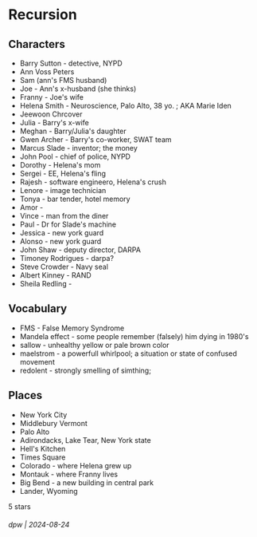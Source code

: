 # Recursion

## Characters

* Barry Sutton - detective, NYPD
* Ann Voss Peters
* Sam (ann's FMS husband)
* Joe - Ann's x-husband (she thinks)
* Franny - Joe's wife
* Helena Smith - Neuroscience, Palo Alto, 38 yo. ; AKA Marie Iden
* Jeewoon Chrcover
* Julia - Barry's x-wife
* Meghan - Barry/Julia's daughter 
* Gwen Archer - Barry's co-worker, SWAT team
* Marcus Slade - inventor; the money
* John Pool - chief of police, NYPD
* Dorothy - Helena's mom
* Sergei - EE, Helena's fling
* Rajesh - software engineero, Helena's crush
* Lenore - image technician
* Tonya - bar tender, hotel memory
* Amor - 
* Vince - man from the diner
* Paul - Dr for Slade's machine
* Jessica - new york guard
* Alonso - new york guard
* John Shaw - deputy director, DARPA
* Timoney Rodrigues - darpa?
* Steve Crowder - Navy seal
* Albert Kinney - RAND
* Sheila Redling - 

## Vocabulary

* FMS - False Memory Syndrome
* Mandela effect - some people remember (falsely) him dying in 1980's
* sallow - unhealthy yellow or pale brown color
* maelstrom - a powerfull whirlpool; a situation or state of confused movement
* redolent - strongly smelling of simthing; 

## Places

* New York City
* Middlebury Vermont
* Palo Alto
* Adirondacks, Lake Tear, New York state
* Hell's Kitchen
* Times Square
* Colorado - where Helena grew up
* Montauk - where Franny lives
* Big Bend - a new building in central park
* Lander, Wyoming

5 stars

###### dpw | 2024-08-24
